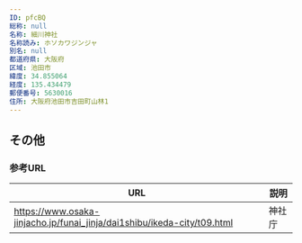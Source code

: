 ```yaml
---
ID: pfcBQ
総称: null
名称: 細川神社
名称読み: ホソカワジンジャ
別名: null
都道府県: 大阪府
区域: 池田市
緯度: 34.855064
経度: 135.434479
郵便番号: 5630016
住所: 大阪府池田市吉田町山林1
---
```


## その他

### 参考URL

| URL                                                                     | 説明   |
| ----------------------------------------------------------------------- | ------ |
| https://www.osaka-jinjacho.jp/funai_jinja/dai1shibu/ikeda-city/t09.html | 神社庁 |
